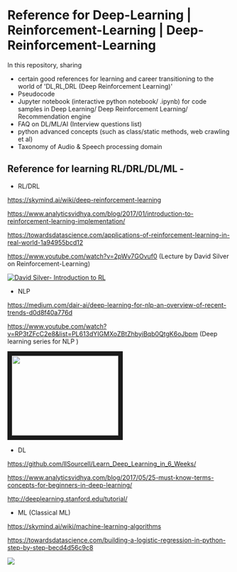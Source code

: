 # Reference for Deep-Learning | Reinforcement-Learning | Deep-Reinforcement-Learning
In this repository, sharing 
 - certain good references for learning and career transitioning to the world of 'DL,RL,DRL (Deep Reinforcement Learning)'
 - Pseudocode
 - Jupyter notebook (interactive python notebook/ .ipynb) for code samples in Deep Learning/ Deep Reinforcement Learning/ Recommendation engine
 - FAQ on DL/ML/AI (Interview questions list)
 - python advanced concepts (such as class/static methods, web crawling et al)
 - Taxonomy of Audio & Speech processing domain

## Reference for learning RL/DRL/DL/ML -  
* RL/DRL

https://skymind.ai/wiki/deep-reinforcement-learning

https://www.analyticsvidhya.com/blog/2017/01/introduction-to-reinforcement-learning-implementation/

https://towardsdatascience.com/applications-of-reinforcement-learning-in-real-world-1a94955bcd12

https://www.youtube.com/watch?v=2pWv7GOvuf0 (Lecture by David Silver on Reinforcement-Learning)

[![David Silver- Introduction to RL](https://thumbs.gfycat.com/BrilliantImpressiveBoar-size_restricted.gif)](https://www.youtube.com/watch?v=2pWv7GOvuf0)

* NLP

https://medium.com/dair-ai/deep-learning-for-nlp-an-overview-of-recent-trends-d0d8f40a776d

https://www.youtube.com/watch?v=RP3tZFcC2e8&list=PL613dYIGMXoZBtZhbyiBqb0QtgK6oJbpm (Deep learning series for NLP )

<a href="https://www.youtube.com/watch?v=2pWv7GOvuf0"><img src="https://thumbs.gfycat.com/BrilliantImpressiveBoar-size_restricted.gif" 
 width="240" height="180" border="10" /></a>
 
* DL

https://github.com/llSourcell/Learn_Deep_Learning_in_6_Weeks/

https://www.analyticsvidhya.com/blog/2017/05/25-must-know-terms-concepts-for-beginners-in-deep-learning/

http://deeplearning.stanford.edu/tutorial/

* ML (Classical ML)

https://skymind.ai/wiki/machine-learning-algorithms

https://towardsdatascience.com/building-a-logistic-regression-in-python-step-by-step-becd4d56c9c8

[![](https://thumbs.gfycat.com/BrilliantImpressiveBoar-size_restricted.gif)](https://www.youtube.com/watch?v=2pWv7GOvuf0)




